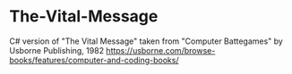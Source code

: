 # The-Vital-Message
C# version of "The Vital Message" taken from "Computer Battegames" by Usborne Publishing, 1982
https://usborne.com/browse-books/features/computer-and-coding-books/
